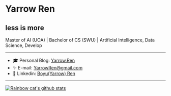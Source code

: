 # Yarrow Ren

## less is more

Master of AI (UOA) | Bachelor of CS (SWU) | Artificial Intelligence, Data Science, Develop

------

- 🎓 Personal Blog: [Yarrow.Ren](https://yarrow.ren)
- ✨ E-mail: [YarrowRen@gmail.com](mailto:yarrowren@gmail.com)
- 🔭 Linkedin: [Boyu(Yarrow) Ren](https://www.linkedin.com/in/boyu-ren-7349912b7/)

------

[![Rainbow cat's github stats](https://github-readme-stats.vercel.app/api?username=YarrowRen&show_icons=true)](https://github.com)


<!--
**Ywrby/Ywrby** is a ✨ _special_ ✨ repository because its `README.md` (this file) appears on your GitHub profile.

Here are some ideas to get you started:

- 🔭 I’m currently working on ...
- 🌱 I’m currently learning ...
- 👯 I’m looking to collaborate on ...
- 🤔 I’m looking for help with ...
- 💬 Ask me about ...
- 📫 How to reach me: ...
- 😄 Pronouns: ...
- ⚡ Fun fact: ...
-->
